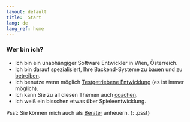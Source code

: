 ```yaml
---
layout: default
title:  Start
lang: de
lang_ref: home
---
```

### Wer bin ich?
- Ich bin ein unabhängiger Software Entwickler in Wien, Österreich.
- Ich bin darauf spezialisiert, Ihre Backend-Systeme zu [bauen](/services/development/backends_de) und zu [betreiben](/services/operation/devops_de).
- Ich benutze wenn möglich [Testgetriebene Entwicklung](https://de.wikipedia.org/wiki/Testgetriebene_Entwicklung) (es ist immer möglich).
- Ich kann Sie zu all diesen Themen auch [coachen](/services/coaching/backends_de).
- Ich weiß ein bisschen etwas über Spieleentwicklung.

Psst: Sie können mich auch als [Berater](/services/consulting/feasibility_de) anheuern.
{: .psst}
